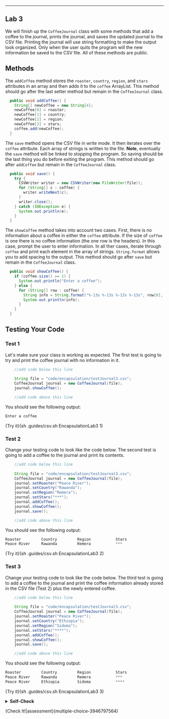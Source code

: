 ----------

## Lab 3

We will finish up the `CoffeeJournal` class with some methods that add a coffee to the journal, prints the journal, and saves the updated journal to the CSV file. Printing the journal will use string formatting to make the output look organized. Only when the user quits the program will the new information be saved to the CSV file. All of these methods are public.

## Methods

The `addCoffee` method stores the `roaster`, `country`, `region`, and `stars` attributes in an array and then adds it to the `coffee` ArrayList. This method should go after the last setter method but remain in the `CoffeeJournal` class.

```java
  public void addCoffee() {
    String[] newCoffee = new String[4];
    newCoffee[0] = roaster;
    newCoffee[1] = country;
    newCoffee[2] = region;
    newCoffee[3] = stars;
    coffee.add(newCoffee);
  }
```

The `save` method opens the CSV file in write mode. It then iterates over the `coffee` attribute. Each array of strings is written to the file. **Note**, eventually the `save` method will be linked to stopping the program. So saving should be the last thing you do before exiting the program. This method should go after `addCoffee` but remain in the `CoffeeJournal` class.

```java
  public void save() {
    try {
      CSVWriter writer = new CSVWriter(new FileWriter(file));
      for (String[] c : coffee) {
        writer.writeNext(c);
      }
      writer.close();
    } catch (IOException e) {
      System.out.println(e);
    }
  }
```

The `showCoffee` method takes into account two cases. First, there is no information about a coffee in either the `coffee` attribute. If the size of `coffee` is one there is no coffee information (the one row is the headers). In this case, prompt the user to enter information. In all ther cases, iterate through `coffee` and print each element in the array of strings. `String.format` allows you to add spacing to the output. This method should go after `save` but remain in the `CoffeeJournal` class.

```java
  public void showCoffee() {
    if (coffee.size() == 1) {
      System.out.println("Enter a coffee");
    } else {
      for (String[] row : coffee) {
        String info = String.format("%-13s %-13s %-13s %-13s", row[0], row[1], row[2], row[3]);
        System.out.println(info);
      }
    }
  }
```

## Testing Your Code

### Test 1
Let's make sure your class is working as expected. The first test is going to try and print the coffee journal with no information in it.

```java
    //add code below this line
    
    String file = "code/encapsulation/testJournal3.csv";
    CoffeeJournal journal = new CoffeeJournal(file);
    journal.showCoffee();

    //add code above this line
```

You should see the following output:

```python
Enter a coffee 
```

{Try it}(sh .guides/csv.sh EncapsulationLab3 1)

### Test 2
Change your testing code to look like the code below. The second test is going to add a coffee to the journal and print its contents.

```java
    //add code below this line
    
    String file = "code/encapsulation/testJournal3.csv";
    CoffeeJournal journal = new CoffeeJournal(file);
    journal.setRoaster("Peace River");
    journal.setCountry("Rawanda");
    journal.setRegion("Remera");
    journal.setStars("***");
    journal.addCoffee();
    journal.showCoffee();
    journal.save();

    //add code above this line
```

You should see the following output:

```python
Roaster         Country         Region           Stars          
Peace River     Rawanda         Remera           ***            
```

{Try it}(sh .guides/csv.sh EncapsulationLab3 2)

### Test 3
Change your testing code to look like the code below. The third test is going to add a coffee to the journal and print the coffee information already stored in the CSV file (Test 2) plus the newly entered coffee.

```java
    //add code below this line
    
    String file = "code/encapsulation/testJournal3.csv";
    CoffeeJournal journal = new CoffeeJournal(file);
    journal.setRoaster("Peace River");
    journal.setCountry("Ethiopia");
    journal.setRegion("Sidoma");
    journal.setStars("****");
    journal.addCoffee();
    journal.showCoffee();
    journal.save();

    //add code above this line
```

You should see the following output:

```python
Roaster         Country         Region           Stars          
Peace River     Rawanda         Remera           ***            
Peace River     Ethiopia        Sidoma           ****  
```

{Try it}(sh .guides/csv.sh EncapsulationLab3 3)

<details>
  <summary><strong>Self-Check</strong></summary>
  This is what your code should look like.
  
  ```java
  import java.io.*;
  import com.opencsv.*;
  import org.apache.commons.lang3.ObjectUtils;
  import java.util.ArrayList;
  import java.util.Scanner;

  //add class definitions below this line

  class CoffeeJournal {
    private String file;
    private String roaster;
    private String country;
    private String region;
    private String stars;
    private ArrayList<String[]> coffee;

    public CoffeeJournal(String f) {
      file = f;
      roaster = "";
      country = "";
      region = "";
      stars = "";
      coffee = loadCoffee();
    }

    private ArrayList<String[]> loadCoffee() {
      ArrayList<String[]> savedCoffee = new ArrayList<String[]>();
      try {
        CSVReader reader = new CSVReader(new FileReader(file));
        for (String[] row : reader) {
          savedCoffee.add(row);
        }
        reader.close();
      } catch (Exception e) {
        System.out.println(e);
      }
      return savedCoffee;
    }

    public String getRoaster() {
      return roaster;
    }

    public void setRoaster(String newRoaster) {
      roaster = newRoaster;
    }

    public String getCountry() {
      return country;
    }

    public void setCountry(String newCountry) {
      country = newCountry;
    }

    public String getRegion() {
      return region;
    }

    public void setRegion(String newRegion) {
      region = newRegion;
    }

    public String getStars() {
      return stars;
    }

    public void setStars(String newStars) {
      stars = newStars;
    }

    public void addCoffee() {
      String[] newCoffee = new String[4];
      newCoffee[0] = roaster;
      newCoffee[1] = country;
      newCoffee[2] = region;
      newCoffee[3] = stars;
      coffee.add(newCoffee);
    }

    public void save() {
      try {
        CSVWriter writer = new CSVWriter(new FileWriter(file));
        for (String[] c : coffee) {
          writer.writeNext(c);
        }
        writer.close();
      } catch (IOException e) {
        System.out.println(e);
      }
    }

    public void showCoffee() {
      if (coffee.size() == 1) {
        System.out.println("Enter a coffee");
      } else {
        for (String[] row : coffee) {
          String info = String.format("%-13s %-13s %-13s %-13s", row[0], row[1], row[2], row[3]);
          System.out.println(info);
        }
      }
    }
  }

  //add class definitions above this line

  public class EncapsulationLab3 {
    public static void main(String[] args) {

      //add code below this line

      // Test 1
      String file = "code/encapsulation/testJournal3.csv";
      CoffeeJournal journal = new CoffeeJournal(file);
      journal.showCoffee();

      // Test 2
      String file = "code/encapsulation/testJournal3.csv";
      CoffeeJournal journal = new CoffeeJournal(file);
      journal.setRoaster("Peace River");
      journal.setCountry("Rawanda");
      journal.setRegion("Remera");
      journal.setStars("***");
      journal.addCoffee();
      journal.showCoffee();
      journal.save();

      // Test 3
      String file = "code/encapsulation/testJournal3.csv";
      CoffeeJournal journal = new CoffeeJournal(file);
      journal.setRoaster("Peace River");
      journal.setCountry("Ethiopia");
      journal.setRegion("Sidoma");
      journal.setStars("****");
      journal.addCoffee();
      journal.showCoffee();
      journal.save();

      //add code above this line
    }

    //add method definitions below this line



    //add method definitions above this line
  }
  ```
</details>
  
{Check It!|assessment}(multiple-choice-3946797564)
